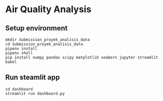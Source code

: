 # Air Quality Analysis

## Setup environment
```
mkdir Submission_proyek_analisis_data
cd Submission_proyek_analisis_data
pipenv install
pipenv shell
pip install numpy pandas scipy matplotlib seaborn jupyter streamlit babel
```

## Run steamlit app
```
cd dashboard
streamlit run dashboard.py
```

